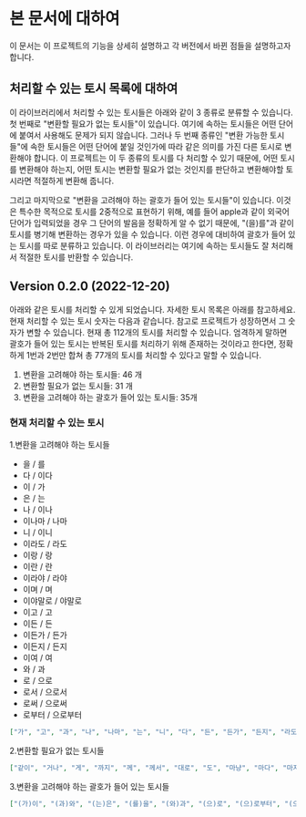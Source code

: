 # 본 문서에 대하여

이 문서는 이 프로젝트의 기능을 상세히 설명하고 각 버전에서 바뀐 점들을 설명하고자 합니다.

## 처리할 수 있는 토시 목록에 대하여

이 라이브러리에서 처리할 수 있는 토시들은 아래와 같이 3 종류로 분류할 수 있습니다. 첫 번째로 "변환할 필요가 없는 토시들"이 있습니다. 여기에 속하는 토시들은 어떤 단어에 붙여서 사용해도 문제가 되지 않습니다. 그러나 두 번째 종류인 "변환 가능한 토시들"에 속한 토시들은 어떤 단어에 붙일 것인가에 따라 같은 의미를 가진 다른 토시로 변환해야 합니다. 이 프로젝트는 이 두 종류의 토시를 다 처리할 수 있기 때문에, 어떤 토시를 변환해야 하는지, 어떤 토시는 변환할 필요가 없는 것인지를 판단하고 변환해야할 토시라면 적절하게 변환해 줍니다.

그리고 마지막으로 "변환을 고려해야 하는 괄호가 들어 있는 토시들"이 있습니다. 이것은 특수한 목적으로 토시를 2중적으로 표현하기 위해, 예를 들어 apple과 같이 외국어 단어가 입력되었을 경우 그 단어의 발음을 정확하게 알 수 없기 때문에, "(을)를"과 같이 토시를 병기해 변환하는 경우가 있을 수 있습니다. 이런 경우에 대비하여 괄호가 들어 있는 토시를 따로 분류하고 있습니다. 이 라이브러리는 여기에 속하는 토시들도 잘 처리해서 적절한 토시를 반환할 수 있습니다.

## Version 0.2.0 (2022-12-20)

아래와 같은 토시를 처리할 수 있게 되었습니다. 자세한 토시 목록은 아래를 참고하세요. 현재 처리할 수 있는 토시 숫자는 다음과 같습니다. 참고로 프로젝트가 성장하면서 그 숫자가 변할 수 있습니다. 현재 총 112개의 토시를 처리할 수 있습니다. 엄격하게 말하면 괄호가 들어 있는 토시는 반복된 토시를 처리하기 위해 존재하는 것이라고 한다면, 정확하게 1번과 2번만 합쳐 총 77개의 토시를 처리할 수 있다고 말할 수 있습니다.

1. 변환을 고려해야 하는 토시들: 46 개
2. 변환할 필요가 없는 토시들: 31 개
3. 변환을 고려해야 하는 괄호가 들어 있는 토시들: 35개

### 현재 처리할 수 있는 토시

1.변환을 고려해야 하는 토시들

- 을 / 를
- 다 / 이다
- 이 / 가
- 은 / 는
- 나 / 이나
- 이나마 / 나마
- 니 / 이니
- 이라도 / 라도
- 이랑 / 랑
- 이란 / 란
- 이라야 / 라야
- 이며 / 며
- 이야말로 / 야말로
- 이고 / 고
- 이든 / 든
- 이든가 / 든가
- 이든지 / 든지
- 이여 / 여
- 와 / 과
- 로 / 으로
- 로서 / 으로서
- 로써 / 으로써
- 로부터 / 으로부터

```json
["가", "고", "과", "나", "나마", "는", "니", "다", "든", "든가", "든지", "라도", "라야", "란", "랑", "로", "로부터", "로서", "로써", "를", "며", "야말로", "여", "와", "으로", "으로부터", "으로서", "으로써", "은", "을", "이", "이고", "이나", "이나마", "이니", "이다", "이든", "이든가", "이든지", "이라도", "이라야", "이란", "이랑", "이며", "이야말로", "이여"]
```

2.변환할 필요가 없는 토시들

```json
["같이", "거나", "게", "까지", "께", "께서", "대로", "도", "마냥", "마다", "마저", "만", "밖에", "보다", "부터", "뿐", "에", "에게", "에게로", "에게서", "에다가", "에서", "에서부터", "의", "이다", "조차", "처럼", "커녕", "하고", "한테", "한테서"]
```

3.변환을 고려해야 하는 괄호가 들어 있는 토시들

```json
["(가)이", "(과)와", "(는)은", "(를)을", "(와)과", "(으)로", "(으)로부터", "(으)로서", "(으)로써", "(은)는", "(을)를", "(이)가", "(이)고", "(이)나", "(이)나마", "(이)니", "(이)다", "(이)든", "(이)든가", "(이)든지", "(이)라도", "(이)라야", "(이)란", "(이)랑", "(이)며", "(이)야말로", "(이)여", "가(이)", "과(와)", "는(은)", "를(을)", "와(과)", "은(는)", "을(를)", "이(가)"]
```

